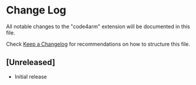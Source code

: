 # Change Log

All notable changes to the "code4arm" extension will be documented in this file.

Check [Keep a Changelog](http://keepachangelog.com/) for recommendations on how to structure this file.

## [Unreleased]

- Initial release